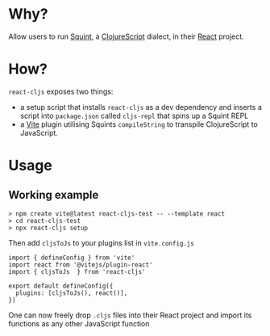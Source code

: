 # Why?
Allow users to run [Squint](https://github.com/squint-cljs/squint), a [ClojureScript](https://clojurescript.org/) dialect, in their [React](https://react.dev/) project.

# How?
`react-cljs` exposes two things:
- a setup script that installs `react-cljs` as a dev dependency and inserts a script into `package.json` called `cljs-repl` that spins up a Squint REPL
- a [Vite](https://vitejs.dev/) plugin utilising Squints `compileString` to transpile ClojureScript to JavaScript.

# Usage
## Working example
```
> npm create vite@latest react-cljs-test -- --template react
> cd react-cljs-test
> npx react-cljs setup
```
Then add `cljsToJs` to your plugins list in `vite.config.js`
```
import { defineConfig } from 'vite'
import react from '@vitejs/plugin-react'
import { cljsToJs  } from 'react-cljs'

export default defineConfig({
  plugins: [cljsToJs(), react()],
})

```
One can now freely drop `.cljs` files into their React project and import its functions as any other JavaScript function
